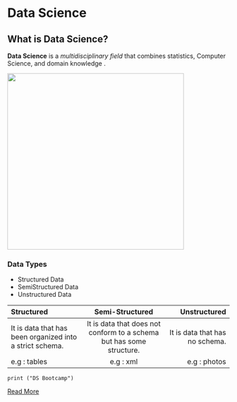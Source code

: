 # Data Science

## What is Data Science?
 **Data Science** is a  *multidisciplinary field* that combines statistics, Computer Science, and domain knowledge .


<img src="DS.png" width="400" height="400">

### Data Types
- Structured Data
- SemiStructured Data
- Unstructured Data
  
| Structured   |Semi-Structured | Unstructured   |
| :---        |    :----:   |          ---: |
|It is data that has been organized into a strict schema.     | It is data that does not conform to a schema but has some structure. | It is data that has no schema.   |
|e.g : tables    | e.g  : xml      | e.g : photos      |


``` 
print ("DS Bootcamp")
```

[Read More](https://en.wikipedia.org/wiki/Data_science)
